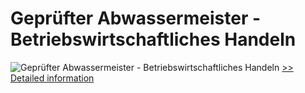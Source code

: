 # Geprüfter Abwassermeister - Betriebswirtschaftliches Handeln
![Geprüfter Abwassermeister - Betriebswirtschaftliches Handeln](https://mycommerce.akamaized.net/api/pimages/P300579751/BIG/300579751.JPG)
[>> Detailed information](https://secure.shareit.com/shareit/product.html?productid=300579751&affiliateid=200057808)